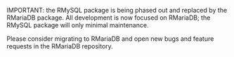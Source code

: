IMPORTANT: the RMySQL package is being phased out and replaced by the RMariaDB package. All development is now focused on RMariaDB; the RMySQL package will only minimal maintenance. 

Please consider migrating to RMariaDB and open new bugs and feature requests in the RMariaDB repository.
